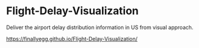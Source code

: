 # Flight-Delay-Visualization
Deliver the airport delay distribution information in US from visual approach.

https://finallyegg.github.io/Flight-Delay-Visualization/

